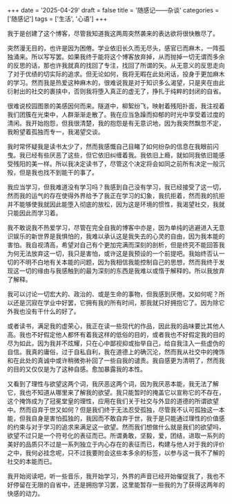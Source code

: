+++
date = '2025-04-29'
draft = false
title = '随感记——杂谈'
categories = ['随感记']
tags = ['生活', '心语']
+++

我于是创建了这个博客，尽管我知道我这两周突然袭来的表达欲将很快散尽了。

突然漫无目的，也许是因为困倦。学业依旧长久而无尽头，感官已而麻木，一阵孤独涌来。所以写写罢。如果我终于能将这个博客放弃掉，从而抛掉一切无谓而多余的反思的话，那也许我就真的找回了专注，找回了所谓的矢。从无意义的反思走向了对于优绩的切实际的追求。但无论如何，我将无暇在此处闲话，投身于更加麻木的学习。然而我是热爱这种麻木的，很难说我是对于知识多么渴望，只是夹在由此衍射出的社交的裹挟中，否则我将堕入真正的虚无了，挣扎于纯粹的封闭的自省。

很难说校园图景的美感因何而来。隧道中，柳絮纷飞，映射着残阳扑面，我注视着我们团簇在光束中，人群渐渐走散了。我在应当急躁而抑郁的时光中享受着过度的清闲。我开始抱怨，但我很清楚，我的抱怨是有无意识地，因为我突然飘忽不定，我盼望着孤独而专一，我渴望交谈。

我时常怀疑我是读书太少了，然而我感慨自己目睹了如何纷杂的信息在我眼前闪曳。我已经有些厌恶了这些，但它依旧纠缠着我。我依旧上瘾，就如同我依旧能感受残阳的美一样。所以我决定读书了，尽管这个决定将会如同之前所有决定一般沉殁，但是我也找不到能干的事了。

我应当学习，但我难道没有学习吗？我感到自己没有学习，我已经接受了这一切，然而我的运气的存在使得外界给予了我正在学习的幻象，我抗拒着，然而我的抗拒并不能够使我就因此能堕入彻底的放松，因为这是环境的惯性，我渴望社交，我就只能因此而学习着。

我不敢说我不热爱学习，尽管在完全自我的博客中亦是，因为单纯的逃避进入无意识娱乐的新世界是我惧怕的，我难以承认这是我失去的心灵的自由，因为我本能的害怕。我自视清高，希望对自己有个更加完满而深刻的剖析，但是终究不能回答我为何无法放弃这一切，我只是害怕，或许这是我预设的一个前提吧。我始终否认一切的不明不白地有关本能的问题，因为我相信我能控制自己的思想，然而我终于发现这一切的缘由与我感触到的最为深刻的东西是我难以或惰于解释的。所以我放弃了解释。

我可以讨论一切宏大的、政治的、或是生命的事物，但我感到厌倦。又如何呢？所以还是沉寂在学业中好罢，它拥有我的所有时间，那我就只好拥抱它了。因为除它外我也没有干什么的好了。

或者读书，满足我的虚荣心，我正在读一些现代的作品，因此我的品味要比其他人高。我也不好假定他人都怀有着我这样的低俗的目的，或者我也不好假定我的目的尽为如此，因为我并不炫耀，只在心中鄙视抑或抬举自己，给自我注入一些虚伪的自信。我真的庸俗，过于自私自利，我在道德上的确沉沦，然而我从社交中的掩饰和在此处的真诚中或许稍微弥补回了一些自我的谴责。我自感更为清明了，然而我的目的又仅仅是为了这种自感。愈加暴露我的本性。

又看到了理性与欲望这两个词，我厌恶这两个词，因为我厌恶本能，我无法了解它，我也不知道从哪里来了解我的欲望。我只能暂时的掩盖它以宣称它的不存在，这个掩饰成为了冠冕堂皇的理性，应用在我们关于社交与外显的道德的所谓欲望中。然而自弃于世又如何？但是我们终于无法忍受孤独，尽管我不认可孤独这一本能，但我自身是害怕孤独的，我因而不敢自弃于世，我于是只能通过理性的价值感的约束与对于学习的追求来满足这一欲望。然而我们想做什么就是我们的欲望吗，欲望不过只是一个符号化的表征而已。所谓勇敢，坚毅，爱，团结，进取一系列的美好的品质只不过是一系列独立于内心存在的表征而已，构建与他人对于我的评价之中，我何必挂念呢，只不过我要附会这些本多余的标签，以参与这一我不了解的社交的本能而已。

我开始阅读吧，听一些音乐，我开始学习，外界的声音已经开始催促我了，我也不好停留在无限的自省中，还是拥抱学习罢，这里能暂存一些我的为了获得这两年的快感的动力。